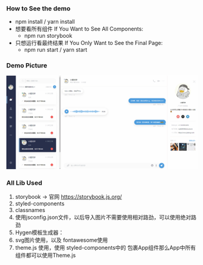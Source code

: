 ### How to See the demo
- npm install / yarn install
- 想要看所有组件 If You Want to See All Components:
    - npm run storybook
- 只想运行看最终结果 If You Only Want to See the Final Page:
    - npm run start / yarn start

### Demo Picture
![demo](./demo/demo.gif)

### All Lib Used
1. storybook -> 官网 https://storybook.js.org/
2. styled-components
3. classnames
4. 使用jsconfig.json文件，以后导入图片不需要使用相对路劲，可以使用绝对路劲
5. Hygen模板生成器：
6. svg图片使用，以及 fontawesome使用
7. theme.js 使用，使用 styled-components中的<ThemeProvider theme={theme}> 包裹App组件那么App中所有组件都可以使用Theme.js